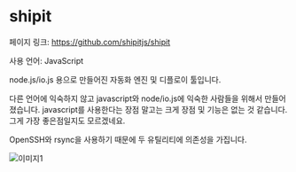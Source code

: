 # shipit

페이지 링크: https://github.com/shipitjs/shipit

사용 언어: JavaScript

node.js/io.js 용으로 만들어진 자동화 엔진 및 디플로이 툴입니다. 

다른 언어에 익숙하지 않고 javascript와 node/io.js에 익숙한 사람들을 위해서 만들어졌습니다. javascript를 사용한다는 장점 말고는 크게 장점 및 기능은 없는 것 같습니다. 그게 가장 좋은점일지도 모르겠네요.

OpenSSH와 rsync을 사용하기 때문에 두 유틸리티에 의존성을 가집니다. 

![이미지1](../img/002-20.png)